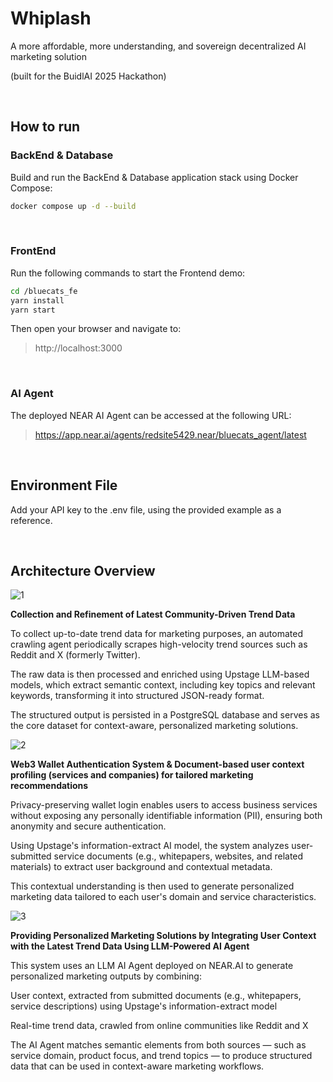 # Whiplash

A more affordable, 
more understanding, 
and sovereign 
decentralized AI marketing solution

(built for the BuidlAI 2025 Hackathon)

<br>

## How to run

### BackEnd & Database
Build and run the BackEnd & Database application stack using Docker Compose:

```bash
docker compose up -d --build
```

<br>

### FrontEnd

Run the following commands to start the Frontend demo:

```bash
cd /bluecats_fe
yarn install
yarn start
```

Then open your browser and navigate to:
> http://localhost:3000

<br>

### AI Agent

The deployed NEAR AI Agent can be accessed at the following URL:
> https://app.near.ai/agents/redsite5429.near/bluecats_agent/latest

<br>

## Environment File

Add your API key to the .env file, using the provided example as a reference.

<br>

## Architecture Overview

![1](https://github.com/user-attachments/assets/4f0fe24b-ddf9-45b9-845a-0cee48da5243)

**Collection and Refinement of Latest Community-Driven Trend Data**

To collect up-to-date trend data for marketing purposes, an automated crawling agent periodically scrapes high-velocity trend sources such as Reddit and X (formerly Twitter).

The raw data is then processed and enriched using Upstage LLM-based models, which extract semantic context, including key topics and relevant keywords, transforming it into structured JSON-ready format.

The structured output is persisted in a PostgreSQL database and serves as the core dataset for context-aware, personalized marketing solutions.

![2](https://github.com/user-attachments/assets/303b5d19-202a-40f7-a9e6-8db26f1385a7)

**Web3 Wallet Authentication System & Document-based user context profiling (services and companies) for tailored marketing recommendations**

Privacy-preserving wallet login enables users to access business services without exposing any personally identifiable information (PII), ensuring both anonymity and secure authentication.

Using Upstage's information-extract AI model, the system analyzes user-submitted service documents (e.g., whitepapers, websites, and related materials) to extract user background and contextual metadata.

This contextual understanding is then used to generate personalized marketing data tailored to each user's domain and service characteristics.

![3](https://github.com/user-attachments/assets/e735bdf9-5131-48af-b684-6ea23854f192)

**Providing Personalized Marketing Solutions by Integrating User Context with the Latest Trend Data Using LLM-Powered AI Agent**

This system uses an LLM AI Agent deployed on NEAR.AI to generate personalized marketing outputs by combining:

User context, extracted from submitted documents (e.g., whitepapers, service descriptions) using Upstage's information-extract model

Real-time trend data, crawled from online communities like Reddit and X

The AI Agent matches semantic elements from both sources — such as service domain, product focus, and trend topics — to produce structured data that can be used in context-aware marketing workflows.




